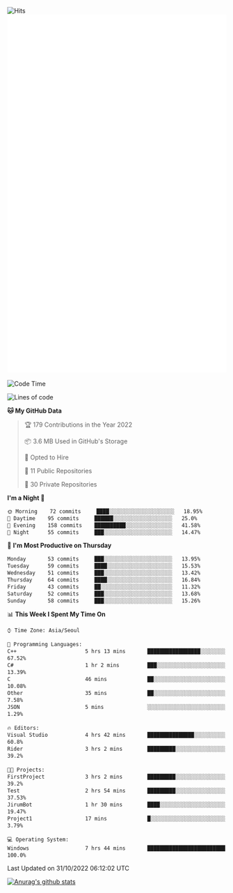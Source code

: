 ![Hits](https://hits.seeyoufarm.com/api/count/incr/badge.svg?url=https%3A%2F%2Fgithub.com%2Fkokose1234&count_bg=%2379C83D&title_bg=%23555555&icon=apple.svg&icon_color=%23E7E7E7&title=hits&edge_flat=false)
<br/>
![Metrics](https://github.com/kokose1234/kokose1234/blob/main/github-metrics.svg)

<!--START_SECTION:waka-->
![Code Time](http://img.shields.io/badge/Code%20Time-709%20hrs%2021%20mins-blue)

![Lines of code](https://img.shields.io/badge/From%20Hello%20World%20I%27ve%20Written-904%20Thousand%20lines%20of%20code-blue)

**🐱 My GitHub Data** 

> 🏆 179 Contributions in the Year 2022
 > 
> 📦 3.6 MB Used in GitHub's Storage 
 > 
> 💼 Opted to Hire
 > 
> 📜 11 Public Repositories 
 > 
> 🔑 30 Private Repositories  
 > 
**I'm a Night 🦉** 

```text
🌞 Morning    72 commits     ████░░░░░░░░░░░░░░░░░░░░░   18.95% 
🌆 Daytime    95 commits     ██████░░░░░░░░░░░░░░░░░░░   25.0% 
🌃 Evening    158 commits    ██████████░░░░░░░░░░░░░░░   41.58% 
🌙 Night      55 commits     ███░░░░░░░░░░░░░░░░░░░░░░   14.47%

```
📅 **I'm Most Productive on Thursday** 

```text
Monday       53 commits     ███░░░░░░░░░░░░░░░░░░░░░░   13.95% 
Tuesday      59 commits     ████░░░░░░░░░░░░░░░░░░░░░   15.53% 
Wednesday    51 commits     ███░░░░░░░░░░░░░░░░░░░░░░   13.42% 
Thursday     64 commits     ████░░░░░░░░░░░░░░░░░░░░░   16.84% 
Friday       43 commits     ██░░░░░░░░░░░░░░░░░░░░░░░   11.32% 
Saturday     52 commits     ███░░░░░░░░░░░░░░░░░░░░░░   13.68% 
Sunday       58 commits     ███░░░░░░░░░░░░░░░░░░░░░░   15.26%

```


📊 **This Week I Spent My Time On** 

```text
⌚︎ Time Zone: Asia/Seoul

💬 Programming Languages: 
C++                      5 hrs 13 mins       █████████████████░░░░░░░░   67.52% 
C#                       1 hr 2 mins         ███░░░░░░░░░░░░░░░░░░░░░░   13.39% 
C                        46 mins             ██░░░░░░░░░░░░░░░░░░░░░░░   10.08% 
Other                    35 mins             ██░░░░░░░░░░░░░░░░░░░░░░░   7.58% 
JSON                     5 mins              ░░░░░░░░░░░░░░░░░░░░░░░░░   1.29%

🔥 Editors: 
Visual Studio            4 hrs 42 mins       ███████████████░░░░░░░░░░   60.8% 
Rider                    3 hrs 2 mins        █████████░░░░░░░░░░░░░░░░   39.2%

🐱‍💻 Projects: 
FirstProject             3 hrs 2 mins        █████████░░░░░░░░░░░░░░░░   39.2% 
Test                     2 hrs 54 mins       █████████░░░░░░░░░░░░░░░░   37.53% 
JirumBot                 1 hr 30 mins        ████░░░░░░░░░░░░░░░░░░░░░   19.47% 
Project1                 17 mins             █░░░░░░░░░░░░░░░░░░░░░░░░   3.79%

💻 Operating System: 
Windows                  7 hrs 44 mins       █████████████████████████   100.0%

```


 Last Updated on 31/10/2022 06:12:02 UTC
<!--END_SECTION:waka-->

[![Anurag's github stats](https://github-readme-stats.vercel.app/api?username=kokose1234&theme=dracula)](https://github.com/anuraghazra/github-readme-stats)



	
